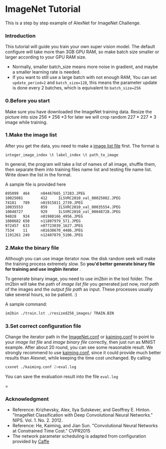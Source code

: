 ImageNet Tutorial
=====

This is a step by step example of AlexNet for ImageNet Challenge.

### Introduction
This tutorial will guide you train your own super vision model. The default configure will take more than 3GB GPU RAM, so make batch size smaller or larger according to your GPU RAM size.

* Normally, smaller batch_size means more noise in gradient, and maybe a smaller learning rate is needed.
* If you want to still use a large batch with not enough RAM, You can set ```update_period=2``` and ```batch_size=128```, this means the parameter update is done every 2 batches, which is equivalent to ```batch_size=256```

### 0.Before you start
Make sure you have downloaded the ImageNet training data. Resize the picture into size 256 * 256 *3 for later we will crop random 227 * 227 * 3 image while training.

### 1.Make the image list
After you get the data, you need to make a [image list file](../../doc/io.md#image-list-file) first.  The format is
```
integer_image_index \t label_index \t path_to_image
```
In general, the program will take a list of names of all image, shuffle them, then separate them into training files name list and testing file name list. Write down the list in the format.

A sample file is provided here
```bash
895099  464     n04467665_17283.JPEG
10025081        412     ILSVRC2010_val_00025082.JPEG
74181   789     n01915811_2739.JPEG
10035553        859     ILSVRC2010_val_00035554.JPEG
10048727        929     ILSVRC2010_val_00048728.JPEG
94028   924     n01980166_4956.JPEG
1080682 650     n11807979_571.JPEG
972457  633     n07723039_1627.JPEG
7534    11      n01630670_4486.JPEG
1191261 249     n12407079_5106.JPEG

```

### 2.Make the binary file
Although you can use image iterator now. the disk random seek will make the training process extremely slow. So **you'd better generate binary file for training and use imgbin iterator** .

To generate binary image, you need to use *im2bin* in the tool folder. The im2bin will take the path of _image list file_ you generated just now, _root path_ of the images and the _output file path_ as input. These processes usually take several hours, so be patient. :)

A sample command:
```bash
im2bin ./train.lst ./resized256_images/ TRAIN.BIN
```
### 3.Set correct configuration file
Change the iterator path in the [ImageNet.conf](ImageNet.conf) or [kaiming.conf](kaiming.conf) to point to your _image list file_ and _image binary file_ correctly, then just run as MNIST example. After about 20 round, you can see some reasonable result. We strongly recommend to use [kaiming.conf](kaiming.conf), since it could provide much better results than Alexnet, while keeping the time cost unchanged.
By calling
```bash
cxxnet ./kaiming.conf 2>eval.log
```
You can save the evaluation result into the file `eval.log`



=
### Acknowledgment
* Reference: Krizhevsky, Alex, Ilya Sutskever, and Geoffrey E. Hinton. "ImageNet Classification with Deep Convolutional Neural Networks." NIPS. Vol. 1. No. 2. 2012.
* Reference: He, Kaiming, and Jian Sun. "Convolutional Neural Networks at Constrained Time Cost." CVPR2015
* The network parameter scheduling is adapted from configuration provided by [Caffe](http://caffe.berkeleyvision.org/)
